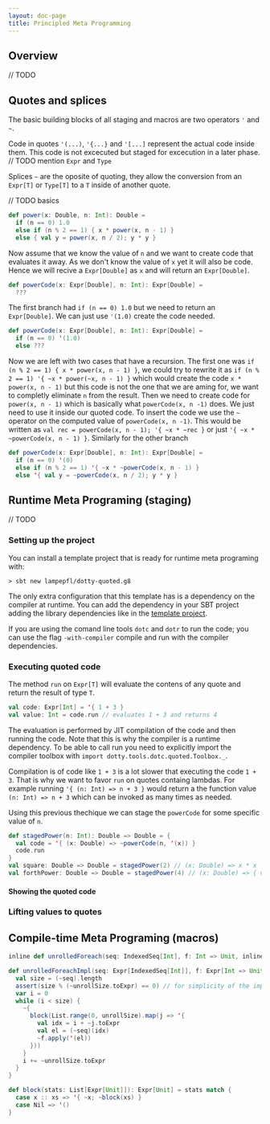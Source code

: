 ```yaml
---
layout: doc-page
title: Principled Meta Programming
---
```


Overview
--------

// TODO 

Quotes and splices
------------------

The basic building blocks of all staging and macros are two operators `'` and `~`. 

Code in quotes `'(...)`, `'{...}` and `'[...]` represent the actual code inside them. This code is not excecuted but staged for excecution in a later phase. 
// TODO mention `Expr` and `Type`

Splices `~` are the oposite of quoting, they allow the conversion from an `Expr[T]` or `Type[T]` to a `T` inside of another quote.

// TODO basics


```scala
def power(x: Double, n: Int): Double = 
  if (n == 0) 1.0
  else if (n % 2 == 1) { x * power(x, n - 1) }
  else { val y = power(x, n / 2); y * y }
```
Now assume that we know the value of `n` and we want to create code that evaluates it away. As we don't know the value of `x` yet it will also be code. Hence we will recive a `Expr[Double]` as `x` and will return an `Expr[Double]`. 

```scala
def powerCode(x: Expr[Double], n: Int): Expr[Double] = 
  ???
```
The first branch had `if (n == 0) 1.0` but we need to return an `Expr[Double]`. We can just use `'(1.0)` create the code needed.

```scala
def powerCode(x: Expr[Double], n: Int): Expr[Double] = 
  if (n == 0) '(1.0)
  else ???
```

Now we are left with two cases that have a recursion. The first one was `if (n % 2 == 1) { x * power(x, n - 1) }`, we could try to rewrite it as `if (n % 2 == 1) '{ ~x * power(~x, n - 1) }` which would create the code `x * power(x, n - 1)` but this code is not the one that we are aming for, we want to completly eliminate `n` from the result. Then we need to create code for `power(x, n - 1)` which is basically what `powerCode(x, n -1)` does. We just need to use it inside our quoted code. To insert the code we use the `~` operator on the computed value of `powerCode(x, n -1)`. This would be written as `val rec = powerCode(x, n - 1); '{ ~x * ~rec }` or just `'{ ~x * ~powerCode(x, n - 1) }`. Similarly for the other branch

```scala
def powerCode(x: Expr[Double], n: Int): Expr[Double] = 
  if (n == 0) '(0)
  else if (n % 2 == 1) '{ ~x * ~powerCode(x, n - 1) }
  else '{ val y = ~powerCode(x, n / 2); y * y }
```


Runtime Meta Programing (staging)
---------------------------------

// TODO

### Setting up the project

You can install a template project that is ready for runtime meta programing with: 
```
> sbt new lampepfl/dotty-quoted.g8
```

The only extra configuration that this template has is a dependency on the compiler at runtime. You can add the dependency in your SBT project adding the library dependencies like in the [template project](https://github.com/lampepfl/dotty-quoted.g8/blob/master/src/main/g8/build.sbt). 

If you are using the comand line tools `dotc` and `dotr` to run the code; you can use the flag `-with-compiler` compile and run with the compiler dependencies.

### Executing quoted code

The method `run` on `Expr[T]` will evaluate the contens of any quote and return the result of type `T`.

```scala
val code: Expr[Int] = '{ 1 + 3 }
val value: Int = code.run // evaluates 1 + 3 and returns 4
```
The evaluation is performed by JIT compilation of the code and then running the code. Note that this is why the compiler is a runtime dependency. To be able to call run you need to explicitly import the compiler toolbox with `import dotty.tools.dotc.quoted.Toolbox._`.

Compilation is of code like `1 + 3` is a lot slower that executing the code `1 + 3`. That is why we want to favor `run` on quotes containg lambdas. For example running `'{ (n: Int) => n + 3 }` would return a the function value `(n: Int) => n + 3` which can be invoked as many times as needed. 

Using this previous thechique we can stage the `powerCode` for some specific value of `n`.
```scala
def stagedPower(n: Int): Double => Double = {
  val code = '{ (x: Double) => ~powerCode(n, '(x)) }
  code.run
}
val square: Double => Double = stagedPower(2) // (x: Double) => x * x
val forthPower: Double => Double = stagedPower(4) // (x: Double) => { val x1 = x * x; x1 * x1 }
```


#### Showing the quoted code

### Lifting values to quotes


Compile-time Meta Programing (macros)
-------------------------------------


```scala
inline def unrolledForeach(seq: IndexedSeq[Int], f: Int => Unit, inline unrollSize: Int): Unit = ~unrolledForeachImpl('(seq), '(f), unrollSize)

def unrolledForeachImpl(seq: Expr[IndexedSeq[Int]], f: Expr[Int => Unit], unrollSize: Int): Expr[Unit] = '{
  val size = (~seq).length
  assert(size % (~unrollSize.toExpr) == 0) // for simplicity of the implementation
  var i = 0
  while (i < size) {
    ~{
      block(List.range(0, unrollSize).map(j => '{
        val idx = i + ~j.toExpr
        val el = (~seq)(idx)
        ~f.apply('(el))
      }))
    }
    i += ~unrollSize.toExpr
  }
}

def block(stats: List[Expr[Unit]]): Expr[Unit] = stats match {
  case x :: xs => '{ ~x; ~block(xs) }
  case Nil => '()
}
```
